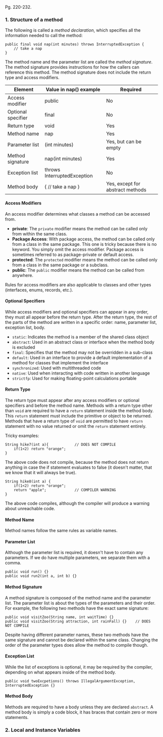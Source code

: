 Pg. 220-232.

### 1. Structure of a method

The following is called a _method declaration_, which specifies all the information needed to call the method:

```
public final void nap(int minutes) throws InterruptedException {
    // take a nap
}
```

The method name and the parameter list are called the _method signature_. The method signature provides instructions for how the callers
can reference this method. The method signature does not include the return type and access modifiers.

| Element            | Value in nap() example      | Required                         |
| ------------------ | --------------------------- | -------------------------------- |
| Access modifier    | public                      | No                               |
| Optional specifier | final                       | No                               |
| Return type        | void                        | Yes                              |
| Method name        | nap                         | Yes                              |
| Parameter list     | (int minutes)               | Yes, but can be empty            |
| Method signature   | nap(int minutes)            | Yes                              |
| Exception list     | throws InterruptedException | No                               |
| Method body        | { // take a nap }           | Yes, except for abstract methods |

#### Access Modifiers

An access modifier determines what classes a method can be accessed from.

- **private**: The `private` modifier means the method can be called only from within the same class.
- **Package Access**: With package access, the method can be called only from a class in the same package. This one is tricky because there is
  no keyword. You simply omit the access modifier. Package access is sometimes referred to as package-private or default access.
- **protected**: The `protected` modifier means the method can be called only from a class in the same package or a subclass.
- **public**: The `public` modifier means the method can be called from anywhere.

Rules for access modifiers are also applicable to classes and other types (interfaces, enums, records, etc.).

#### Optional Specifiers

While access modifiers and optional specifiers can appear in any order, they must all appear before the return type. After the return type,
the rest of the parts of the method are written in a specific order: name, parameter list, exception list, body.

- `static`: Indicates the method is a member of the shared class object
- `abstract`: Used in an abstract class or interface when the method body is excluded
- `final`: Specifies that the method may not be overridden in a sub-class
- `default`: Used in an interface to provide a default implementation of a method for classes that implement the interface
- `synchronized`: Used with multithreaded code
- `native`: Used when interacting with code written in another language
- `strictfp`: Used for making floating-point calculations portable

#### Return Type

The return type must appear after any access modifiers or optional specifiers and before the method name. Methods with a return type other than
`void` are required to have a `return` statement inside the method body. This `return` statement must include the primitive or object to be
returned. Methods that have a return type of `void` are permitted to have `return` statement with no value returned or omit the `return`
statement entirely.

Tricky examples:

```
String hike7(int a){            // DOES NOT COMPILE
    if(1<2) return "orange";
}
```

The above code does not compile, because the method does not return anything in case the if statement evaluates to false (it doesn't matter,
that we know that it will always be true).

```
String hike8(int a) {
    if(1<2) return "orange";
    return "apple";             // COMPILER WARNING
}
```

The above code compiles, although the compiler will produce a warning about unreachable code.

#### Method Name

Method names follow the same rules as variable names.

#### Parameter List

Although the parameter list is required, it doesn't have to contain any parameters. If we do have multiple parameters, we separate them
with a comma.

```
public void run() {}
public void run2(int a, int b) {}
```

#### Method Signature

A method signature is composed of the method name and the parameter list. The parameter list is about the types of the parameters and their order.
For example, the following two methods have the exact same signature:

```
public void visitZoo(String name, int waitTime) {}
public void visitZoo(String attraction, int rainFall) {}    // DOES NOT COMPILE
```

Despite having different parameter names, these two methods have the same signature and cannot be declared within the same class. Changing the
order of the parameter types does allow the method to compile though.

#### Exception List

While the list of exceptions is optional, it may be required by the compiler, depending on what appears inside of the method body.

```
public void twoExcpetions() throws IllegalArgumentException, InterruptedException {}
```

#### Method Body

Methods are required to have a body unless they are declared `abstract`. A method body is simply a code block, it has braces that contain
zero or more statements.

### 2. Local and Instance Variables
